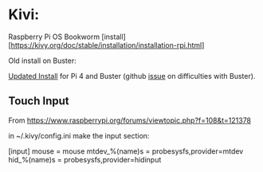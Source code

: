 # Kivi:  

Raspberry Pi OS Bookworm [install][https://kivy.org/doc/stable/installation/installation-rpi.html]


Old install on Buster:

[Updated Install](https://github.com/Lauszus/kivy/blob/45f7ec3851e09220b2b5dc8f34523d6eebff17c2/doc/sources/installation/installation-rpi.rst) for Pi 4 and Buster
(github [issue](https://github.com/kivy/kivy/issues/6474) on difficulties with Buster).


## Touch Input

From https://www.raspberrypi.org/forums/viewtopic.php?f=108&t=121378

in ~/.kivy/config.ini make the input section:

[input]
mouse = mouse
mtdev_%(name)s = probesysfs,provider=mtdev
hid_%(name)s = probesysfs,provider=hidinput